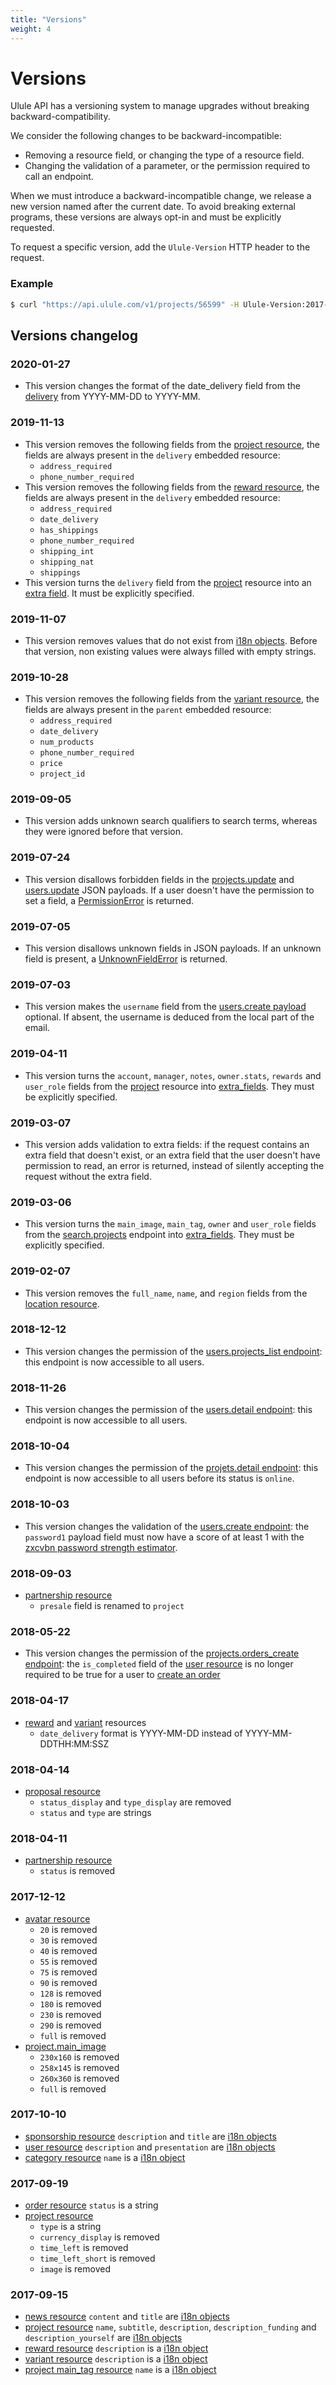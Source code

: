```yaml
---
title: "Versions"
weight: 4
---
```


# Versions

Ulule API has a versioning system to manage upgrades without breaking backward-compatibility.

We consider the following changes to be backward-incompatible:

* Removing a resource field, or changing the type of a resource field.
* Changing the validation of a parameter, or the permission required to call an endpoint.

When we must introduce a backward-incompatible change, we release a new version named after the current date. To avoid breaking external programs, these versions are always opt-in and must be explicitly requested.

To request a specific version, add the `Ulule-Version` HTTP header to the request.

### Example

```bash
$ curl "https://api.ulule.com/v1/projects/56599" -H Ulule-Version:2017-10-10
```

## Versions changelog

### 2020-01-27

* This version changes the format of the date_delivery field from the [delivery](#delivery-resource) from YYYY-MM-DD to YYYY-MM.

### 2019-11-13

* This version removes the following fields from the [project resource](#project-resource), the fields are always present in the `delivery` embedded resource:
    * `address_required`
    * `phone_number_required`
* This version removes the following fields from the [reward resource](#reward-resource), the fields are always present in the `delivery` embedded resource:
    * `address_required`
    * `date_delivery`
    * `has_shippings`
    * `phone_number_required`
    * `shipping_int`
    * `shipping_nat`
    * `shippings`
* This version turns the `delivery` field from the [project](#project) resource into an [extra field](#extra-fields). It must be explicitly specified.

### 2019-11-07

* This version removes values that do not exist from [i18n objects](#i18n). Before that version, non existing values were always filled with empty strings.

### 2019-10-28

* This version removes the following fields from the [variant resource](#variant-resource), the fields are always present in the `parent` embedded resource:
    * `address_required`
    * `date_delivery`
    * `num_products`
    * `phone_number_required`
    * `price`
    * `project_id`

### 2019-09-05

* This version adds unknown search qualifiers to search terms, whereas they were ignored before that version.

### 2019-07-24

* This version disallows forbidden fields in the [projects.update](#update-a-project) and [users.update](#update-a-user) JSON payloads. If a user doesn't have the permission to set a field, a [PermissionError](#errors) is returned.

### 2019-07-05

* This version disallows unknown fields in JSON payloads. If an unknown field is present, a [UnknownFieldError](#errors) is returned.

### 2019-07-03

* This version makes the `username` field from the [users.create payload](#create-a-user) optional. If absent, the username is deduced from the local part of the email.

### 2019-04-11

* This version turns the `account`, `manager`, `notes`, `owner.stats`, `rewards` and `user_role` fields from the [project](#project) resource into [extra_fields](#extra-fields). They must be explicitly specified.

### 2019-03-07

* This version adds validation to extra fields: if the request contains an extra field that doesn't exist, or an extra field that the user doesn't have permission to read, an error is returned, instead of silently accepting the request without the extra field.

### 2019-03-06

* This version turns the `main_image`, `main_tag`, `owner` and `user_role` fields from the [search.projects](#search-projects) endpoint into [extra_fields](#extra-fields). They must be explicitly specified.

### 2019-02-07

* This version removes the `full_name`, `name`, and `region` fields from the [location resource](#location-resource).

### 2018-12-12

* This version changes the permission of the [users.projects_list endpoint](#list-user-projects): this endpoint is now accessible to all users.

### 2018-11-26

* This version changes the permission of the [users.detail endpoint](#retrieve-a-user): this endpoint is now accessible to all users.

### 2018-10-04

* This version changes the permission of the [projets.detail endpoint](#retrieve-a-project): this endpoint is now accessible to all users before its status is `online`.

### 2018-10-03

* This version changes the validation of the [users.create endpoint](#create-a-user): the `password1` payload field must now have a score of at least 1 with the [zxcvbn password strength estimator](https://lowe.github.io/tryzxcvbn/).

### 2018-09-03

* [partnership resource](#partnership)
    * `presale` field is renamed to `project`

### 2018-05-22

* This version changes the permission of the [projects.orders_create endpoint](#create-an-order): the `is_completed` field of the [user resource](#user) is no longer required to be true for a user to [create an order](#create-an-order)

### 2018-04-17

* [reward](#reward) and [variant](#variant) resources
    * `date_delivery` format is YYYY-MM-DD instead of YYYY-MM-DDTHH:MM:SSZ

### 2018-04-14

* [proposal resource](#proposal)
    * `status_display` and `type_display` are removed
    * `status` and `type` are strings

### 2018-04-11

* [partnership resource](#partnership)
    * `status` is removed

### 2017-12-12

* [avatar resource](#avatar)
    * `20` is removed
    * `30` is removed
    * `40` is removed
    * `55` is removed
    * `75` is removed
    * `90` is removed
    * `128` is removed
    * `180` is removed
    * `230` is removed
    * `290` is removed
    * `full` is removed
* [project.main_image](#project)
    * `230x160` is removed
    * `258x145` is removed
    * `260x360` is removed
    * `full` is removed


### 2017-10-10

* [sponsorship resource](#) `description` and `title` are [i18n objects](#i18n)
* [user resource](#user) `description` and `presentation` are [i18n objects](#i18n)
* [category resource](#category-and-tag) `name` is a [i18n object](#i18n)

### 2017-09-19

* [order resource](#order) `status` is a string
* [project resource](#project)
    * `type` is a string
    * `currency_display` is removed
    * `time_left` is removed
    * `time_left_short` is removed
    * `image` is removed

### 2017-09-15

* [news resource](#news) `content` and `title` are [i18n objects](#i18n)
* [project resource](#project) `name`, `subtitle`, `description`, `description_funding` and `description_yourself` are [i18n objects](#i18n)
* [reward resource](#reward) `description` is a [i18n object](#i18n)
* [variant resource](#variant) `description` is a [i18n object](#i18n)
* [project main_tag resource](#project) `name` is a [i18n object](#i18n)
